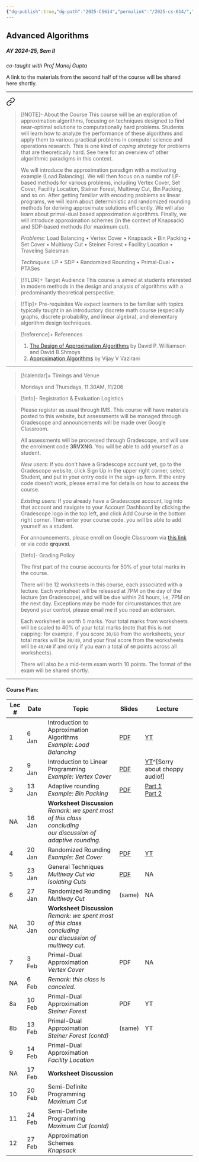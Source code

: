 ```yaml
---
{"dg-publish":true,"dg-path":"2025-CS614","permalink":"/2025-cs-614/","hide":true}
---
```


## Advanced Algorithms
##### AY 2024-25, Sem II
_co-taught with Prof Manoj Gupta_

A link to the materials from the second half of the course will be shared here shortly.

---


<div class="transclusion internal-embed is-loaded"><a class="markdown-embed-link" href="/descriptions/cs-614-v-a/" aria-label="Open link"><svg xmlns="http://www.w3.org/2000/svg" width="24" height="24" viewBox="0 0 24 24" fill="none" stroke="currentColor" stroke-width="2" stroke-linecap="round" stroke-linejoin="round" class="svg-icon lucide-link"><path d="M10 13a5 5 0 0 0 7.54.54l3-3a5 5 0 0 0-7.07-7.07l-1.72 1.71"></path><path d="M14 11a5 5 0 0 0-7.54-.54l-3 3a5 5 0 0 0 7.07 7.07l1.71-1.71"></path></svg></a><div class="markdown-embed">





> [!NOTE]- About the Course
> This course will be an exploration of approximation algorithms, focusing on techniques designed to find near-optimal solutions to computationally hard problems. Students will learn how to analyze the performance of these algorithms and apply them to various practical problems in computer science and operations research. This is one kind of _coping strategy_ for problems that are theoretically hard. See here for an overview of other algorithmic paradigms in this context.
> 
> We will introduce the approximation paradigm with a motivating example (Load Balancing). We will then focus on a numbe rof LP-based methods for various problems, including Vertex Cover, Set Cover, Facility Location, Steiner Forest, Multiway Cut, Bin Packing, and so on. After getting familiar with encoding problems as linear programs, we will learn about deterministic and randomized rounding methods for deriving approximate solutions efficiently. We will also learn about primal-dual based approximation algorithms. Finally, we will introduce approximation schemes (in the context of Knapsack) and SDP-based methods (for maximum cut).
> 
> _Problems:_ Load Balancing • Vertex Cover • Knapsack • Bin Packing • Set Cover • Multiway Cut • Steiner Forest • Facility Location • Traveling Salesman 
> 
> _Techniques_: LP • SDP • Randomized Rounding • Primal-Dual • PTASes

> [!TLDR]+ Target Audience
> This course is aimed at students interested in modern methods in the design and analysis of algorithms with a predominantly theoretical perspective. 

> [!Tip]+ Pre-requisites
> We expect learners to be familiar with topics typically taught in an introductory discrete math course (especially graphs, discrete probability, and linear algebra), and elementary algorithm design techniques.

> [!reference]+ References
> 
> 1. [The Design of Approximation Algorithms](https://www.designofapproxalgs.com/book.pdf) by David P. Williamson and David B.Shmoys
> 2. [Approximation Algorithms](https://athena.nitc.ac.in/~kmurali/Courses/CombAlg2014/vazirani.pdf) by Vijay V Vazirani

---



</div></div>


> [!calendar]+ Timings and Venue
> 
> Mondays and Thursdays, 11.30AM, 11/206

> [!info]- Registration & Evaluation Logistics
> 
> Please register as usual through IMS. This course will have materials posted to this website, but assessments will be managed through Gradescope and announcements will be made over Google Classroom.
> 
> All assessments will be processed through Gradescope, and will use the enrolment code **3RVXNG**. You will be able to add yourself as a student.
> 
> _New users:_ If you don’t have a Gradescope account yet, go to the Gradescope website, click Sign Up in the upper right corner, select Student, and put in your entry code in the sign-up form. If the entry code doesn’t work, please email me for details on how to access the course.
> 
> _Existing users:_ If you already have a Gradescope account, log into that account and navigate to your Account Dashboard by clicking the Gradescope logo in the top left, and click Add Course in the bottom right corner. Then enter your course code. you will be able to add yourself as a student.
> 
> For announcements, please enroll on Google Classroom via [this link](https://classroom.google.com/c/NzQzMzk3MTE4Njc3?cjc=qrquvxi) or via code **qrquvxi**. 

> [!info]- Grading Policy
> 
> The first part of the course accounts for 50% of your total marks in the course. 
> 
> There will be 12 worksheets in this course, each associated with a lecture. Each worksheet will be released at 7PM on the day of the lecture (on Gradescope), and will be due within 24 hours, i.e, 7PM on the next day. Exceptions may be made for circumstances that are beyond your control, please email me if you need an extension.
> 
> Each worksheet is worth 5 marks. Your total marks from worksheets will be scaled to 40% of your total marks (note that this is not capping: for example, if you score `30/60` from the worksheets, your total marks will be `20/40`, and your final score from the worksheets will be `40/40` if and only if you earn a total of `60` points across all worksheets).
> 
> There will also be a mid-term exam worth 10 points. The format of the exam will be shared shortly.

---
#### Course Plan: 

| Lec # | Date   | Topic                                                                                                                 | Slides                                                                                                                     | Lecture                                                                                          |
| ----- | ------ | --------------------------------------------------------------------------------------------------------------------- | -------------------------------------------------------------------------------------------------------------------------- | ------------------------------------------------------------------------------------------------ |
| 1     | 6 Jan  | Introduction to Approximation Algorithms<br>_Example: Load Balancing_                                                 | [PDF](https://www.dropbox.com/scl/fi/e0whsgsw6rfiwkrc47q63/slides-load-balancing.pdf?rlkey=sz0p3henbxxdo7mjv1opojfd2&dl=0) | [YT](https://youtube.com/live/t0NNDCL6HFw)                                                       |
| 2     | 9 Jan  | Introduction to Linear Programming<br>_Example: Vertex Cover_                                                         | [PDF](https://www.dropbox.com/s/tnes3v2319sdc65/slides-lp-intro-vertex-cover.pdf?dl=0)                                     | [YT](https://www.youtube.com/live/E9eILR944no)^[Sorry about choppy audio!]                       |
| 3     | 13 Jan | Adaptive rounding <br>_Example: Bin Packing_                                                                          | [PDF](https://www.dropbox.com/s/luaig62u5v95u35/slides-bin-packing.pdf?dl=0)                                               | [Part 1](https://youtube.com/live/eYmvsNsOY7Q)<br>[Part 2](https://youtube.com/live/iNsC49vkLWI) |
| NA    | 16 Jan | **Worksheet Discussion**<br>_Remark: we spent most of this class concluding <br>our discussion of adaptive rounding._ |                                                                                                                            |                                                                                                  |
| 4     | 20 Jan | Randomized Rounding<br>_Example: Set Cover_                                                                           | [PDF](https://www.dropbox.com/scl/fi/wgan6f2f9w2bztr5mpz3e/slides-set-cover.pdf?rlkey=wdush8lpgd7srww08381keiot&dl=0)      | [YT](https://youtube.com/live/SUNxfFF7Yi0`)                                                      |
| 5     | 23 Jan | General Techniques<br>_Multiway Cut via Isolating Cuts_                                                               | [PDF](https://www.dropbox.com/s/e3b6w689ibzjniq/slides-multiway-cut.pdf?dl=0)                                              | NA                                                                                               |
| 6     | 27 Jan | Randomized Rounding<br>_Multiway Cut_                                                                                 | (same)                                                                                                                     | NA                                                                                               |
| NA    | 30 Jan | **Worksheet Discussion**<br>_Remark: we spent most of this class concluding <br>our discussion of multiway cut._      |                                                                                                                            |                                                                                                  |
| 7     | 3 Feb  | Primal-Dual Approximation<br>_Vertex Cover_                                                                           | PDF                                                                                                                        | NA                                                                                               |
| NA    | 6 Feb  | _Remark: this class is canceled._                                                                                     |                                                                                                                            |                                                                                                  |
| 8a    | 10 Feb | Primal-Dual Approximation<br>_Steiner Forest_                                                                         | PDF                                                                                                                        | YT                                                                                               |
| 8b    | 13 Feb | Primal-Dual Approximation<br>_Steiner Forest (contd)_                                                                 | (same)                                                                                                                     | YT                                                                                               |
| 9     | 14 Feb | Primal-Dual Approximation<br>_Facility Location_                                                                      |                                                                                                                            |                                                                                                  |
| NA    | 17 Feb | **Worksheet Discussion**                                                                                              |                                                                                                                            |                                                                                                  |
| 10    | 20 Feb | Semi-Definite Programming<br>_Maximum Cut_                                                                            |                                                                                                                            |                                                                                                  |
| 11    | 24 Feb | Semi-Definite Programming<br>_Maximum Cut (contd)_                                                                    |                                                                                                                            |                                                                                                  |
| 12    | 27 Feb | Approximation Schemes<br>_Knapsack_                                                                                   |                                                                                                                            |                                                                                                  |

